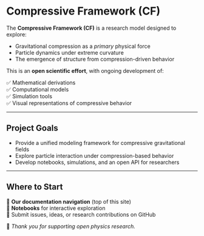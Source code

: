 # Compressive Framework (CF)

The **Compressive Framework (CF)** is a research model designed to explore:

- Gravitational compression as a *primary* physical force
- Particle dynamics under extreme curvature
- The emergence of structure from compression-driven behavior

This is an **open scientific effort**, with ongoing development of:

✅ Mathematical derivations  
✅ Computational models  
✅ Simulation tools  
✅ Visual representations of compressive behavior  

---

## Project Goals

- Provide a unified modeling framework for compressive gravitational fields
- Explore particle interaction under compression-based behavior
- Develop notebooks, simulations, and an open API for researchers

---

## Where to Start

📌 **Our documentation navigation** (top of this site)  
📌 **Notebooks** for interactive exploration  
📌 Submit issues, ideas, or research contributions on GitHub

🌌 *Thank you for supporting open physics research.*
